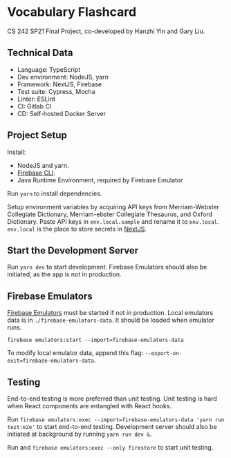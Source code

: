 # Vocabulary Flashcard

CS 242 SP21 Final Project, co-developed by Hanzhi Yin and Gary Liu.

## Technical Data

* Language: TypeScript
* Dev environment: NodeJS, yarn
* Framework: NextJS, Firebase
* Test suite: Cypress, Mocha
* Linter: ESLint
* CI: Gitlab CI
* CD: Self-hosted Docker Server

## Project Setup

Install:
* NodeJS and yarn.
* [Firebase CLI](https://firebase.google.com/docs/cli).
* Java Runtime Environment, required by Firebase Emulator

Run `yarn` to install dependencies. 

Setup environment variables by acquiring API keys from Merriam-Webster Collegiate Dictionary, Merriam-ebster Collegiate Thesaurus, and Oxford Dictionary. Paste API keys in `env.local.sample` and rename it to `env.local`. `env.local` is the place to store secrets in [NextJS](https://nextjs.org/docs/basic-features/environment-variables#loading-environment-variables).

## Start the Development Server

Run `yarn dev` to start development. Firebase Emulators should also be initiated, as the app is not in production.

## Firebase Emulators

[Firebase Emulators](https://firebase.google.com/docs/emulator-suite) must be started if not in production. Local emulators data is in `./firebase-emulators-data`. It should be loaded when emulator runs.

```
firebase emulators:start --import=firebase-emulators-data
```

To modify local emulator data, append this flag: `--export-on-exit=firebase-emulators-data`.

## Testing

End-to-end testing is more preferred than unit testing. Unit testing is hard when React components are entangled with React hooks.

Run `firebase emulators:exec --import=firebase-emulators-data 'yarn run test:e2e'` to start end-to-end testing. Development server should also be initiated at background by running `yarn run dev &`.

Run and `firebase emulators:exec --only firestore` to start unit testing.

